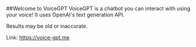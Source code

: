 ##Welcome to VoiceGPT
VoiceGPT is a chatbot you can interact with using your voice! It uses OpenAI's text generation API. 

Results may be old or inaccurate. 

Link: https://voice-gpt.me